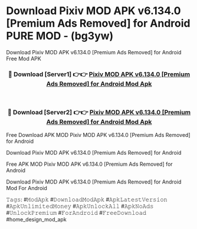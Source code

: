 # Download Pixiv MOD APK v6.134.0 [Premium Ads Removed] for Android PURE MOD - (bg3yw)
Download Pixiv MOD APK v6.134.0 [Premium Ads Removed] for Android Free Mod APK

<div align="center">
<h3>🔴 Download [Server1] 👉👉 <a href="https://apk-comot.site?title=Pixiv_MOD_APK_v6.134.0_[Premium_Ads_Removed]_for_Android">Pixiv MOD APK v6.134.0 [Premium Ads Removed] for Android Mod Apk</a></h3><br>

<h3>🔴 Download [Server2] 👉👉 <a href="https://apk-comot.site?title=Pixiv_MOD_APK_v6.134.0_[Premium_Ads_Removed]_for_Android">Pixiv MOD APK v6.134.0 [Premium Ads Removed] for Android Mod Apk</a></h3>
</div>


Free Download APK MOD Pixiv MOD APK v6.134.0 [Premium Ads Removed] for Android

Download Pixiv MOD APK v6.134.0 [Premium Ads Removed] for Android 

Free APK MOD Pixiv MOD APK v6.134.0 [Premium Ads Removed] for Android 

Download Pixiv MOD APK v6.134.0 [Premium Ads Removed] for Android Mod For Android

𝚃𝚊𝚐𝚜: #𝙼𝚘𝚍𝙰𝚙𝚔 #𝙳𝚘𝚠𝚗𝚕𝚘𝚊𝚍𝙼𝚘𝚍𝙰𝚙𝚔 #𝙰𝚙𝚔𝙻𝚊𝚝𝚎𝚜𝚝𝚅𝚎𝚛𝚜𝚒𝚘𝚗 #𝙰𝚙𝚔𝚄𝚗𝚕𝚒𝚖𝚒𝚝𝚎𝚍𝙼𝚘𝚗𝚎𝚢 #𝙰𝚙𝚔𝚄𝚗𝚕𝚘𝚌𝚔𝙰𝚕𝚕 #𝙰𝚙𝚔𝙽𝚘𝙰𝚍𝚜 #𝚄𝚗𝚕𝚘𝚌𝚔𝙿𝚛𝚎𝚖𝚒𝚞𝚖 #𝙵𝚘𝚛𝙰𝚗𝚍𝚛𝚘𝚒𝚍 #𝙵𝚛𝚎𝚎𝙳𝚘𝚠𝚗𝚕𝚘𝚊𝚍 #home_design_mod_apk